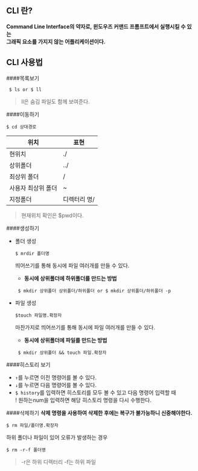 ## CLI 란?
**Command Line Interface의 약자로, 윈도우즈 커맨드 프롬프트에서 실행시킬 수 있는<br> 그래픽 요소를 가지지 않는 어플리케이션이다.**

## CLI 사용법
####목록보기
```
 $ ls or $ ll
```
> ll은 숨김 파일도 함께 보여준다.

####이동하기
```
$ cd 상대경로
```
| 위치 | 표현 |
|--------|--------|
| 현위치 | ./ |
|상위폴더|../|
|최상위 폴더|/|
|사용자 최상위 폴더|~|
|지정폴더|디렉터리 명/|
> 현재위치 확인은 $pwd이다.

####생성하기
- 폴더 생성
  ```
  $ mrdir 폴더명
  ```
  
  띄어쓰기를 통해 동시에 파일 여러개를 만들 수 있다.
    - **동시에 상위폴더에 하위폴더를 만드는 방법**
    ```
     $ mkdir 상위폴더 상위폴더/하위폴더 or $ mkdir 상위폴더/하위폴더 -p
    ```

- 파일 생성
  ```
  $touch 파일명.확장자
  ```
  마찬가지로 띄어쓰기를 통해 동시에 파일 여러개를 만들 수 있다.
  
    - **동시에 상위폴더에 파일를 만드는 방법**
    ```
     $ mkdir 상위폴더 && touch 파일.확장자
    ```

####히스토리 보기
- `↑`를 누르면 이전 명령어를 볼 수 있다.
- `↓`를 누르면 다음 명령어를 볼 수 있다.
- `$ history`를 입력하면 히스토리를 모두 볼 수 있고 다음 명령어 입력할 때<br>! 원하는num을 입력하면 해당 히스토리 명령을 다시 수행한다.

####삭제하기
**삭제 명령을 사용하여 삭제한 후에는 복구가 불가능하니 신중해야한다.**
```
$ rm 파일/폴더명.확장자
```
하위 폴더나 파일이 있어 오류가 발생하는 경우
```
$ rm -r-f 폴더명
```
> -r은 하위 디렉터리
> -f는 하위 파일